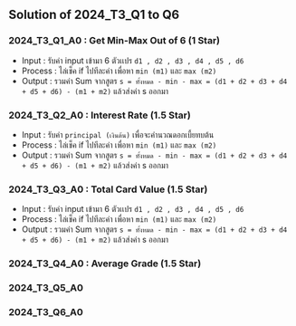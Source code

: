 ## Solution of 2024_T3_Q1 to Q6

### 2024_T3_Q1_A0 : Get Min-Max Out of 6 (1 Star)
- Input : รับค่า input เข้ามา 6 ตัวเเปร `d1 , d2 , d3 , d4 , d5 , d6`
- Process : ไล่เช็ค if ไปทีละค่า เพื่อหา `min (m1)` และ `max (m2)`
- Output : รวมค่า Sum จากสูตร `s = ทั้งหมด - min - max = (d1 + d2 + d3 + d4 + d5 + d6) - (m1 + m2)` แล้วส่งค่า s ออกมา
   
### 2024_T3_Q2_A0 : Interest Rate (1.5 Star)
- Input : รับค่า `principal (เงินต้น)` เพื่อจะคำนวณดอกเบี้ยทบต้น
- Process : ไล่เช็ค if ไปทีละค่า เพื่อหา `min (m1)` และ `max (m2)`
- Output : รวมค่า Sum จากสูตร `s = ทั้งหมด - min - max = (d1 + d2 + d3 + d4 + d5 + d6) - (m1 + m2)` แล้วส่งค่า s ออกมา

### 2024_T3_Q3_A0 : Total Card Value (1.5 Star)
- Input : รับค่า input เข้ามา 6 ตัวเเปร `d1 , d2 , d3 , d4 , d5 , d6`
- Process : ไล่เช็ค if ไปทีละค่า เพื่อหา `min (m1)` และ `max (m2)`
- Output : รวมค่า Sum จากสูตร `s = ทั้งหมด - min - max = (d1 + d2 + d3 + d4 + d5 + d6) - (m1 + m2)` แล้วส่งค่า s ออกมา

### 2024_T3_Q4_A0 : Average Grade (1.5 Star)


### 2024_T3_Q5_A0 


### 2024_T3_Q6_A0 
